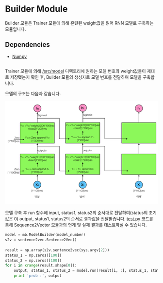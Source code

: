 Builder Module
===============================================================================

Builder 모듈은 Trainer 모듈에 의해 훈련된 weight값을 읽어 RNN 모델로 구축하는 모듈입니다. </br>

## Dependencies
- [Numpy](http://www.numpy.org/)


##
Trainer 모듈에 의해 [/src/model](https://github.com/CNUPiedPiper/HARU/tree/master/src/model) 디렉토리에 원하는 모델 번호의 weight값들이 제대로 저장됐는지 확인 후, Builder 모듈의 생성자로 모델 번호를 전달하여 모델을 구축합니다.

모델의 구조는 다음과 같습니다.
<p align="center">
  <img src="https://github.com/CNUPiedPiper/HARU-Server/blob/master/src/builder/RNN%20model.png?raw=true">
</p>

모델 구축 후 run 함수에 input, status1, status2의 순서대로 전달하여(status의 초기값은 0) output, status1, status2의 순서로 결과값을 전달받습니다. [test.py](https://github.com/CNUPiedPiper/HARU/blob/master/src/builder/test.py) 코드를 통해 Sequence2Vector 모듈과의 연계 및 실제 결과를 테스트하실 수 있습니다.


``` python
model = mb.ModelBuilder(model_number)
s2v = sentence2vec.Sentence2Vec()

result = np.array(s2v.sentence2vec(sys.argv[2]))
status_1 = np.zeros([100])
status_2 = np.zeros([100])
for i in xrange(result.shape[0]):
    output, status_1, status_2 = model.run(result[i, :], status_1, status_2)
    print 'prob :', output
```
